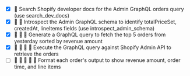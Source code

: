 - [x] 🔄 Search Shopify developer docs for the Admin GraphQL orders query (use search_dev_docs)
- [x] 🔄 🔄 Introspect the Admin GraphQL schema to identify totalPriceSet, createdAt, lineItems fields (use introspect_admin_schema)
- [x] 🔄 🔄 🔄 Generate a GraphQL query to fetch the top 5 orders from yesterday sorted by revenue amount
- [x] 🔄 🔄 🔄 🔄 Execute the GraphQL query against Shopify Admin API to retrieve the orders
- [ ] 🔄 🔄 🔄 🔄 🔄 Format each order's output to show revenue amount, order time, and line items